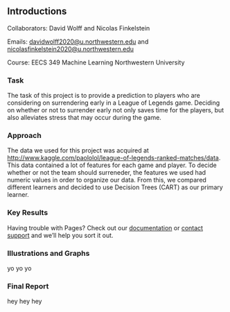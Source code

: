 ## Introductions

Collaborators: David Wolff and Nicolas Finkelstein

Emails: davidwolff2020@u.northwestern.edu and nicolasfinkelstein2020@u.northwestern.edu

Course: EECS 349 Machine Learning Northwestern University

### Task

The task of this project is to provide a prediction to players who are considering on surrendering early in a League of Legends game. Deciding on whether or not to surrender early not only saves time for the players, but also alleviates stress that may occur during the game.


### Approach

The data we used for this project was acquired at http://www.kaggle.com/paololol/league-of-legends-ranked-matches/data. This data contained a lot of features for each game and player. To decide whether or not the team should surreneder, the features we used had numeric values in order to organize our data. From this, we compared different learners and decided to use Decision Trees (CART) as our primary learner.

### Key Results

Having trouble with Pages? Check out our [documentation](https://help.github.com/categories/github-pages-basics/) or [contact support](https://github.com/contact) and we’ll help you sort it out.

### Illustrations and Graphs

yo yo yo

### Final Report

hey hey hey
